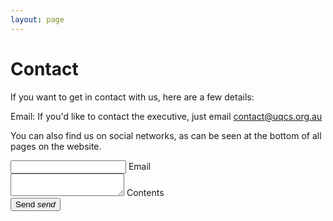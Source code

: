 ```yaml
---
layout: page
---
```

# Contact

If you want to get in contact with us, here are a few details:

Email: If you'd like to contact the executive, just email [contact@uqcs.org.au](mailto:contact@uqcs.org.au)

You can also find us on social networks, as can be seen at the bottom of all pages on the website.

<div class="row">
      <form class="col s12" action="//formspree.io/dmarj97@gmail.com"
      method="POST">
        <div class="row">
          <div class="input-field col s6">
            <input id="email" name="email" type="email" class="validate">
            <label for="email">Email</label>
          </div>
        </div>
        <div class="row">
          <div class="input-field col s12">
            <textarea id="textarea1" class="materialize-textarea" name="contents" length="120"></textarea>
            <label for="textarea1">Contents</label>
          </div>
        </div>
        <button class="btn waves-effect waves-light" type="submit" name="action">Send
    <i class="material-icons right">send</i>
    <!-- Redirects user to home page after form submit -->
    <input type="hidden" name="_next" value="{{site.baseurl}}/" />
    <!-- Honeypot -->
    <input type="text" name="_gotcha" style="display:none" />
  </button>
      </form>
    </div>

